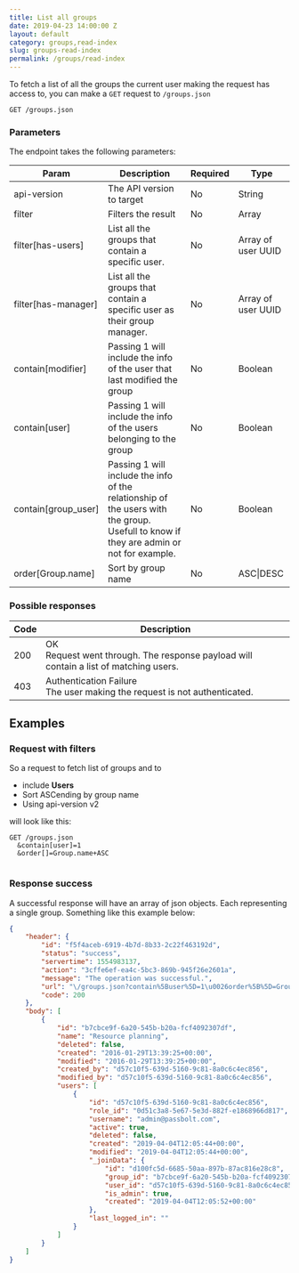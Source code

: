 ```yaml
---
title: List all groups
date: 2019-04-23 14:00:00 Z
layout: default
category: groups,read-index
slug: groups-read-index
permalink: /groups/read-index
---
```


To fetch a list of all the groups the current user making the request has access to, you can make 
a `GET` request to `/groups.json`

```
GET /groups.json
```
### Parameters

The endpoint takes the following parameters:

<table class="table-parameters">
<thead>
  <tr>
   <th>Param
   </th>
   <th>Description
   </th>
   <th>Required
   </th>
   <th>Type
   </th>
  </tr>
</thead>
<tbody>
  <tr>
   <td>api-version
   </td>
   <td>The API version to target
   </td>
   <td>No
   </td>
   <td>String
   </td>
  </tr>
  <tr>
   <td>filter
   </td>
   <td>Filters the result
   </td>
   <td>No
   </td>
   <td>Array
   </td>
  </tr>
  <tr>
   <td>filter[has-users]
   </td>
   <td>List all the groups that contain a specific user.
   </td>
   <td>No
   </td>
   <td>Array of user UUID
   </td>
  </tr>
  <tr>
   <td>filter[has-manager]
   </td>
   <td>List all the groups that contain a specific user as their group manager.
   </td>
   <td>No
   </td>
   <td>Array of user UUID
   </td>
  </tr>
  <tr>
   <td>contain[modifier]
   </td>
   <td>Passing 1 will include the info of the user that last modified the group
   </td>
   <td>No
   </td>
   <td>Boolean
   </td>
  </tr>
  <tr>
     <td>contain[user]
     </td>
     <td>Passing 1 will include the info of the users belonging to the group
     </td>
     <td>No
     </td>
     <td>Boolean
     </td>
  </tr>
  <tr>
   <td>contain[group_user]
   </td>
   <td>Passing 1 will include the info of the relationship of the users with the group.
    Usefull to know if they are admin or not for example.
   </td>
   <td>No
   </td>
   <td>Boolean
   </td>
  </tr>
  <tr>
   <td>order[Group.name]
   </td>
   <td>Sort by group name
   </td>
   <td>No
   </td>
   <td>ASC|DESC
   </td>
  </tr>
  </tbody>
</table>

### Possible responses

<table class="table-parameters">
<thead>
  <tr>
   <th>Code
   </th>
   <th>Description
   </th>
  </tr>
</thead>
<tbody>
  <tr>
   <td>200
   </td>
   <td>OK<br/>
Request went through. The response payload will contain a list of matching users.
   </td>
  </tr>
  <tr>
   <td>403
   </td>
   <td>Authentication Failure<br/>
The user making the request is not authenticated.
   </td>
  </tr>
  </tbody>
</table>

## Examples
### Request with filters

So a request to fetch list of groups and to 

*   include **Users**
*   Sort ASCending by group name
*   Using api-version v2

will look like this:

```
GET /groups.json
  &contain[user]=1
  &order[]=Group.name+ASC
  
```

### Response success
A successful response will have an array of json objects. Each representing a single group. 
Something like this example below:

```json
{
    "header": {
        "id": "f5f4aceb-6919-4b7d-8b33-2c22f463192d",
        "status": "success",
        "servertime": 1554983137,
        "action": "3cffe6ef-ea4c-5bc3-869b-945f26e2601a",
        "message": "The operation was successful.",
        "url": "\/groups.json?contain%5Buser%5D=1\u0026order%5B%5D=Group.name+ASC\u0026api-version=v2",
        "code": 200
    },
    "body": [
        {
            "id": "b7cbce9f-6a20-545b-b20a-fcf4092307df",
            "name": "Resource planning",
            "deleted": false,
            "created": "2016-01-29T13:39:25+00:00",
            "modified": "2016-01-29T13:39:25+00:00",
            "created_by": "d57c10f5-639d-5160-9c81-8a0c6c4ec856",
            "modified_by": "d57c10f5-639d-5160-9c81-8a0c6c4ec856",
            "users": [
                {
                    "id": "d57c10f5-639d-5160-9c81-8a0c6c4ec856",
                    "role_id": "0d51c3a8-5e67-5e3d-882f-e1868966d817",
                    "username": "admin@passbolt.com",
                    "active": true,
                    "deleted": false,
                    "created": "2019-04-04T12:05:44+00:00",
                    "modified": "2019-04-04T12:05:44+00:00",
                    "_joinData": {
                        "id": "d100fc5d-6685-50aa-897b-87ac816e28c8",
                        "group_id": "b7cbce9f-6a20-545b-b20a-fcf4092307df",
                        "user_id": "d57c10f5-639d-5160-9c81-8a0c6c4ec856",
                        "is_admin": true,
                        "created": "2019-04-04T12:05:52+00:00"
                    },
                    "last_logged_in": ""
                }
            ]
        }
    ]
}
```

